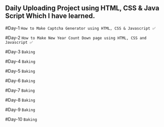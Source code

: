 ## Daily Uploading Project using HTML, CSS & Java Script Which I have learned.

#Day-1 ```How to Make Captcha Generator using HTML, CSS & Javascript ✅```

#Day-2 ```How to Make New Year Count Down page using HTML, CSS and Javascript ✅```

#Day-3 ```Baking```

#Day-4 ```Baking```

#Day-5 ```Baking```

#Day-6 ```Baking```

#Day-7 ```Baking```

#Day-8 ```Baking```

#Day-9 ```Baking```

#Day-10 ```Baking```

